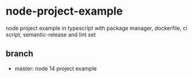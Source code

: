 # node-project-example
node project example in typescript with package manager, dockerfile, ci script, semantic-release and lint set

## branch
 - master: node 14 project example